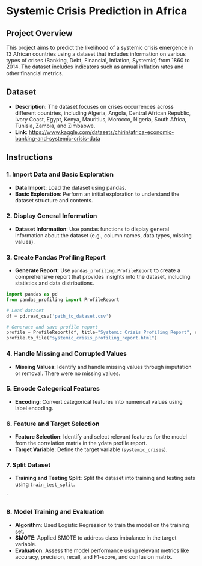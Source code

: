 

# Systemic Crisis Prediction in Africa

## Project Overview

This project aims to predict the likelihood of a systemic crisis emergence in 13 African countries using a dataset that includes information on various types of crises (Banking, Debt, Financial, Inflation, Systemic) from 1860 to 2014. The dataset includes indicators such as annual inflation rates and other financial metrics.

## Dataset

- **Description**: The dataset focuses on crises occurrences across different countries, including Algeria, Angola, Central African Republic, Ivory Coast, Egypt, Kenya, Mauritius, Morocco, Nigeria, South Africa, Tunisia, Zambia, and Zimbabwe.
- **Link**: https://www.kaggle.com/datasets/chirin/africa-economic-banking-and-systemic-crisis-data

## Instructions

### 1. Import Data and Basic Exploration

- **Data Import**: Load the dataset using pandas.
- **Basic Exploration**: Perform an initial exploration to understand the dataset structure and contents.

### 2. Display General Information

- **Dataset Information**: Use pandas functions to display general information about the dataset (e.g., column names, data types, missing values).

### 3. Create Pandas Profiling Report

- **Generate Report**: Use `pandas_profiling.ProfileReport` to create a comprehensive report that provides insights into the dataset, including statistics and data distributions.

```python
import pandas as pd
from pandas_profiling import ProfileReport

# Load dataset
df = pd.read_csv('path_to_dataset.csv')

# Generate and save profile report
profile = ProfileReport(df, title="Systemic Crisis Profiling Report", explorative=True)
profile.to_file("systemic_crisis_profiling_report.html")
```

### 4. Handle Missing and Corrupted Values

- **Missing Values**: Identify and handle missing values through imputation or removal. There were no missing values.


### 5. Encode Categorical Features

- **Encoding**: Convert categorical features into numerical values using label encoding.

### 6. Feature and Target Selection

- **Feature Selection**: Identify and select relevant features for the model from the correlation matrix in the ydata profile report.
- **Target Variable**: Define the target variable (`systemic_crisis`).

### 7. Split Dataset

- **Training and Testing Split**: Split the dataset into training and testing sets using `train_test_split`.

`
### 8. Model Training and Evaluation

- **Algorithm**: Used Logistic Regression to train the model on the training set.
- **SMOTE**: Applied  SMOTE to address class imbalance in the target variable.
- **Evaluation**: Assess the model performance using relevant metrics like accuracy, precision, recall, and F1-score, and confusion matrix.




